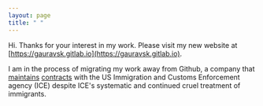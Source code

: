 ```yaml
---
layout: page
title: " "
---
```


Hi. Thanks for your interest in my work. Please visit my new website at [https://gauravsk.gitlab.io](https://gauravsk.gitlab.io).

I am in the process of migrating my work away from Github, a company that [maintains](https://www.washingtonpost.com/context/letter-from-github-employees-to-ceo-about-the-company-s-ice-contract/fb280de9-2bc3-40d5-b1a5-e3b954bf0d25/) [contracts](https://www.theverge.com/2019/10/9/20906213/github-ice-microsoft-software-email-contract-immigration-nonprofit-donation) with the US Immigration and Customs Enforcement agency (ICE) despite ICE's systematic and continued cruel treatment of immigrants. 
